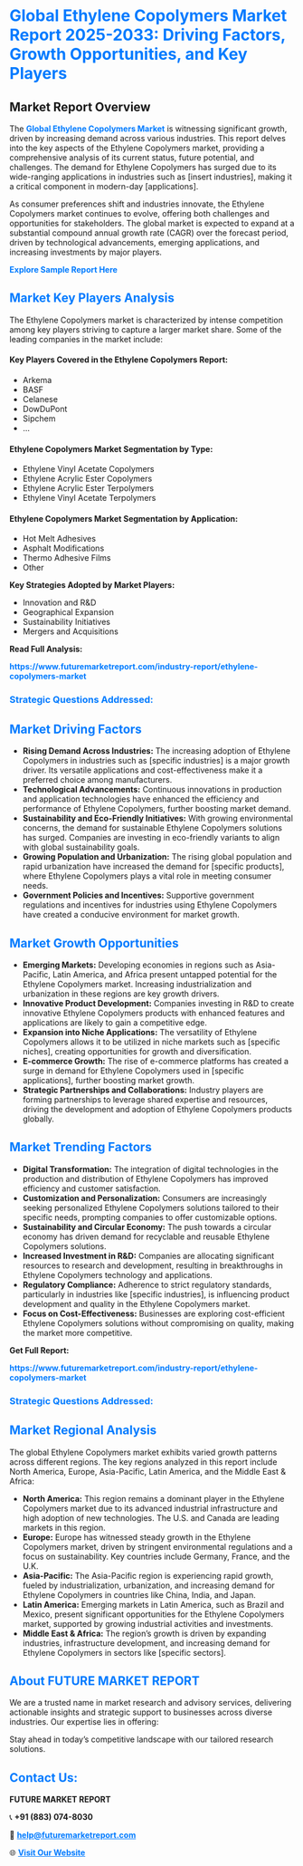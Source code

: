 <h1 style="color: #007BFF;">Global Ethylene Copolymers Market Report 2025-2033: Driving Factors, Growth Opportunities, and Key Players</h1>

<section id="overview">
<h2>Market Report Overview</h2>
<p>The <a href="https://www.futuremarketreport.com/industry-report/ethylene-copolymers-market" style="color: #007BFF; text-decoration: none;"><strong>Global Ethylene Copolymers Market</strong></a> is witnessing significant growth, driven by increasing demand across various industries. This report delves into the key aspects of the Ethylene Copolymers market, providing a comprehensive analysis of its current status, future potential, and challenges. The demand for Ethylene Copolymers has surged due to its wide-ranging applications in industries such as [insert industries], making it a critical component in modern-day [applications].</p>
<p>As consumer preferences shift and industries innovate, the Ethylene Copolymers market continues to evolve, offering both challenges and opportunities for stakeholders. The global market is expected to expand at a substantial compound annual growth rate (CAGR) over the forecast period, driven by technological advancements, emerging applications, and increasing investments by major players.</p>
</section>

<section id="overview">
<p><a href="https://www.futuremarketreport.com/request-sample/reportId=51335" style="color: #007BFF; text-decoration: none;"><strong>Explore Sample Report Here</strong></a></p>
</section>

<section id="key-players">
<h2 style="color: #007BFF;">Market Key Players Analysis</h2>
<p>The Ethylene Copolymers market is characterized by intense competition among key players striving to capture a larger market share. Some of the leading companies in the market include:</p>
<h4>Key Players Covered in the Ethylene Copolymers Report:</h4>
<ul><li>Arkema</li><li>BASF</li><li>Celanese</li><li>DowDuPont</li><li>Sipchem</li><li>...</li></ul>
<h4>Ethylene Copolymers Market Segmentation by Type:</h4>
<ul><li>Ethylene Vinyl Acetate Copolymers</li><li>Ethylene Acrylic Ester Copolymers</li><li>Ethylene Acrylic Ester Terpolymers</li><li>Ethylene Vinyl Acetate Terpolymers</li></ul>

<h4>Ethylene Copolymers Market Segmentation by Application:</h4>
<ul><li>Hot Melt Adhesives</li><li>Asphalt Modifications</li><li>Thermo Adhesive Films</li><li>Other</li></ul>
<p><strong>Key Strategies Adopted by Market Players:</strong></p>
<ul>
<li>Innovation and R&D</li>
<li>Geographical Expansion</li>
<li>Sustainability Initiatives</li>
<li>Mergers and Acquisitions</li>
</ul>
</section>

<section>
<p><strong>Read Full Analysis: </strong></p><a href="https://www.futuremarketreport.com/industry-report/ethylene-copolymers-market" style="color: #007BFF; text-decoration: none;"><strong>https://www.futuremarketreport.com/industry-report/ethylene-copolymers-market</strong></a>
<h3 style="color: #007BFF;">Strategic Questions Addressed:</h3>
</section>

<section id="driving-factors">
<h2 style="color: #007BFF;">Market Driving Factors</h2>
<ul>
<li><strong>Rising Demand Across Industries:</strong> The increasing adoption of Ethylene Copolymers in industries such as [specific industries] is a major growth driver. Its versatile applications and cost-effectiveness make it a preferred choice among manufacturers.</li>
<li><strong>Technological Advancements:</strong> Continuous innovations in production and application technologies have enhanced the efficiency and performance of Ethylene Copolymers, further boosting market demand.</li>
<li><strong>Sustainability and Eco-Friendly Initiatives:</strong> With growing environmental concerns, the demand for sustainable Ethylene Copolymers solutions has surged. Companies are investing in eco-friendly variants to align with global sustainability goals.</li>
<li><strong>Growing Population and Urbanization:</strong> The rising global population and rapid urbanization have increased the demand for [specific products], where Ethylene Copolymers plays a vital role in meeting consumer needs.</li>
<li><strong>Government Policies and Incentives:</strong> Supportive government regulations and incentives for industries using Ethylene Copolymers have created a conducive environment for market growth.</li>
</ul>
</section>

<section id="growth-opportunities">
<h2 style="color: #007BFF;">Market Growth Opportunities</h2>
<ul>
<li><strong>Emerging Markets:</strong> Developing economies in regions such as Asia-Pacific, Latin America, and Africa present untapped potential for the Ethylene Copolymers market. Increasing industrialization and urbanization in these regions are key growth drivers.</li>
<li><strong>Innovative Product Development:</strong> Companies investing in R&D to create innovative Ethylene Copolymers products with enhanced features and applications are likely to gain a competitive edge.</li>
<li><strong>Expansion into Niche Applications:</strong> The versatility of Ethylene Copolymers allows it to be utilized in niche markets such as [specific niches], creating opportunities for growth and diversification.</li>
<li><strong>E-commerce Growth:</strong> The rise of e-commerce platforms has created a surge in demand for Ethylene Copolymers used in [specific applications], further boosting market growth.</li>
<li><strong>Strategic Partnerships and Collaborations:</strong> Industry players are forming partnerships to leverage shared expertise and resources, driving the development and adoption of Ethylene Copolymers products globally.</li>
</ul>
</section>

<section id="trending-factors">
<h2 style="color: #007BFF;">Market Trending Factors</h2>
<ul>
<li><strong>Digital Transformation:</strong> The integration of digital technologies in the production and distribution of Ethylene Copolymers has improved efficiency and customer satisfaction.</li>
<li><strong>Customization and Personalization:</strong> Consumers are increasingly seeking personalized Ethylene Copolymers solutions tailored to their specific needs, prompting companies to offer customizable options.</li>
<li><strong>Sustainability and Circular Economy:</strong> The push towards a circular economy has driven demand for recyclable and reusable Ethylene Copolymers solutions.</li>
<li><strong>Increased Investment in R&D:</strong> Companies are allocating significant resources to research and development, resulting in breakthroughs in Ethylene Copolymers technology and applications.</li>
<li><strong>Regulatory Compliance:</strong> Adherence to strict regulatory standards, particularly in industries like [specific industries], is influencing product development and quality in the Ethylene Copolymers market.</li>
<li><strong>Focus on Cost-Effectiveness:</strong> Businesses are exploring cost-efficient Ethylene Copolymers solutions without compromising on quality, making the market more competitive.</li>
</ul>
</section>

<section>
<p><strong>Get Full Report: </strong></p><a href="https://www.futuremarketreport.com/industry-report/ethylene-copolymers-market" style="color: #007BFF; text-decoration: none;"><strong>https://www.futuremarketreport.com/industry-report/ethylene-copolymers-market</strong></a>
<h3 style="color: #007BFF;">Strategic Questions Addressed:</h3>
</section>


<section id="regional-analysis">
<h2 style="color: #007BFF;">Market Regional Analysis</h2>
<p>The global Ethylene Copolymers market exhibits varied growth patterns across different regions. The key regions analyzed in this report include North America, Europe, Asia-Pacific, Latin America, and the Middle East & Africa:</p>
<ul>
<li><strong>North America:</strong> This region remains a dominant player in the Ethylene Copolymers market due to its advanced industrial infrastructure and high adoption of new technologies. The U.S. and Canada are leading markets in this region.</li>
<li><strong>Europe:</strong> Europe has witnessed steady growth in the Ethylene Copolymers market, driven by stringent environmental regulations and a focus on sustainability. Key countries include Germany, France, and the U.K.</li>
<li><strong>Asia-Pacific:</strong> The Asia-Pacific region is experiencing rapid growth, fueled by industrialization, urbanization, and increasing demand for Ethylene Copolymers in countries like China, India, and Japan.</li>
<li><strong>Latin America:</strong> Emerging markets in Latin America, such as Brazil and Mexico, present significant opportunities for the Ethylene Copolymers market, supported by growing industrial activities and investments.</li>
<li><strong>Middle East & Africa:</strong> The region’s growth is driven by expanding industries, infrastructure development, and increasing demand for Ethylene Copolymers in sectors like [specific sectors].</li>
</ul>
</section>

<footer>
<h2 style="color: #007BFF;">About FUTURE MARKET REPORT</h2>
<p>We are a trusted name in market research and advisory services, delivering actionable insights and strategic support to businesses across diverse industries. Our expertise lies in offering:</p>

<p>Stay ahead in today’s competitive landscape with our tailored research solutions.</p>

<h2 style="color: #007BFF;">Contact Us:</h2>
<p><strong>FUTURE MARKET REPORT</strong></p>
<p>📞 <strong>+91 (883) 074-8030</strong></p>
<p>📧 <strong><a href="mailto:help@futuremarketreport.com" style="color: #007BFF;">help@futuremarketreport.com</a></strong></p>
<p>🌐 <strong><a href="https://www.futuremarketreport.com/" style="color: #007BFF;">Visit Our Website</a></strong></p>
</footer>